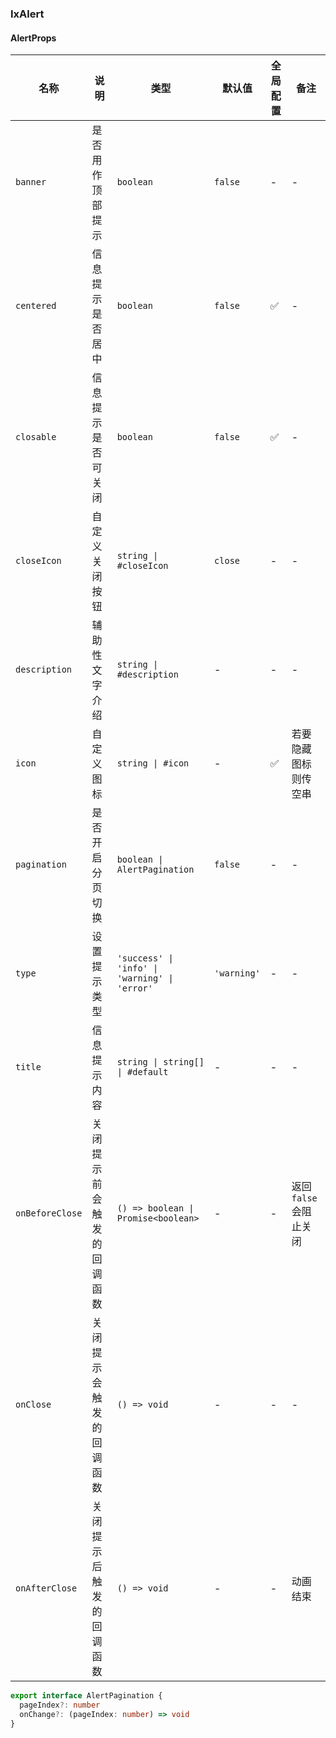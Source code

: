 ### IxAlert

#### AlertProps

| 名称 | 说明 | 类型  | 默认值 | 全局配置 | 备注 |
| --- | --- | --- | --- | --- | --- |
| `banner` | 是否用作顶部提示 | `boolean` | `false` | - |- |
| `centered` | 信息提示是否居中 | `boolean` | `false` | ✅ |- |
| `closable` | 信息提示是否可关闭 | `boolean` | `false` | ✅ |- |
| `closeIcon` | 自定义关闭按钮 | `string \| #closeIcon` | `close` | - | - |
| `description` | 辅助性文字介绍 | `string \| #description` | - | - |- |
| `icon` | 自定义图标 | `string \| #icon` | - | ✅ | 若要隐藏图标则传空串 |
| `pagination` | 是否开启分页切换 | `boolean \| AlertPagination` | `false` | - | - |
| `type` | 设置提示类型 | `'success' \| 'info' \| 'warning' \| 'error'` | `'warning'` | - |- |
| `title` | 信息提示内容 | `string \| string[] \| #default` | - | - |- |
| `onBeforeClose` | 关闭提示前会触发的回调函数 | `() => boolean \| Promise<boolean>` | - | - | 返回 `false` 会阻止关闭 |
| `onClose` | 关闭提示会触发的回调函数 | `() => void` | - | - | - |
| `onAfterClose` | 关闭提示后触发的回调函数 | `() => void` | - | - | 动画结束 |

```ts
export interface AlertPagination {
  pageIndex?: number
  onChange?: (pageIndex: number) => void
}
```
